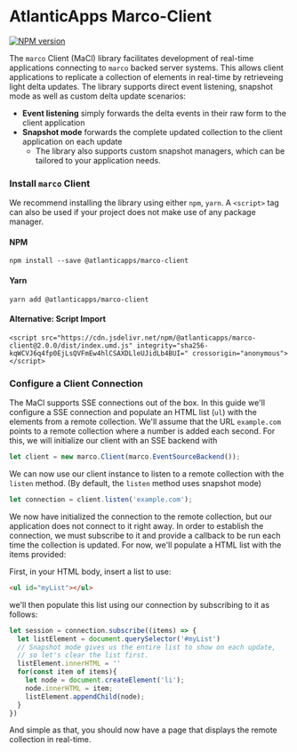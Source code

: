 # AtlanticApps Marco-Client
[![NPM version](https://img.shields.io/npm/v/@atlanticapps/marco-client.svg)](https://www.npmjs.com/package/@atlanticapps/marco-client)

The `marco` Client (MaCl) library facilitates development of real-time applications connecting to `marco` backed server systems. This allows client applications to replicate a collection of elements in real-time by retrieveing light delta updates. The library supports direct event listening, snapshot mode as well as custom delta update scenarios: 

- **Event listening** simply forwards the delta events in their raw form to the client application
- **Snapshot mode** forwards the complete updated collection to the client application on each update
  - The library also supports custom snapshot managers, which can be tailored to your application needs.

### Install `marco` Client 

We recommend installing the library using either `npm`, `yarn`. A `<script>` tag can also be used if your project does not make use of any package manager.

#### NPM

```
npm install --save @atlanticapps/marco-client
```

#### Yarn

```
yarn add @atlanticapps/marco-client
```

#### Alternative: Script Import

```
<script src="https://cdn.jsdelivr.net/npm/@atlanticapps/marco-client@2.0.0/dist/index.umd.js" integrity="sha256-kqWCVJ6q4fp0EjLsQVFmEw4hlCSAXDLleUJidLb4BUI=" crossorigin="anonymous"></script>
```

### Configure a Client Connection

The MaCl supports SSE connections out of the box. In this guide we'll configure a SSE connection and populate an HTML list (`ul`) with the elements from a remote collection. We'll assume that the URL `example.com` points to a remote collection where a number is added each second. For this, we will initialize our client with an SSE backend with

```js
let client = new marco.Client(marco.EventSourceBackend());
```

We can now use our client instance to listen to a remote collection with the `listen` method. (By default, the `listen` method uses snapshot mode)

```js
let connection = client.listen('example.com');
```

We now have initialized the connection to the remote collection, but our application does not connect to it right away. In order to establish the connection, we must subscribe to it and provide a callback to be run each time the collection is updated. For now, we'll populate a HTML list with the items provided:

First, in your HTML body, insert a list to use:

```html
<ul id="myList"></ul>
```

we'll then populate this list using our connection by subscribing to it as follows:

```js
let session = connection.subscribe((items) => {
  let listElement = document.querySelector('#myList')
  // Snapshot mode gives us the entire list to show on each update, 
  // so let's clear the list first.
  listElement.innerHTML = ''
  for(const item of items){
    let node = document.createElement('li');
    node.innerHTML = item;
    listElement.appendChild(node);
  }
})
```

And simple as that, you should now have a page that displays the remote collection in real-time.

